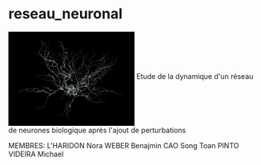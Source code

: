 # reseau_neuronal
<img src="Annexes/Images/neurone_illustration.png" width="50%" align="middle">
Etude de la dynamique d'un réseau de neurones biologique après l'ajout de perturbations 

MEMBRES: 
L'HARIDON Nora
WEBER Benajmin
CAO Song Toan 
PINTO VIDEIRA Michael

